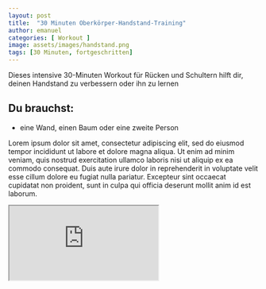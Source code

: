```yaml
---
layout: post
title:  "30 Minuten Oberkörper-Handstand-Training"
author: emanuel
categories: [ Workout ]
image: assets/images/handstand.png
tags: [30 Minuten, fortgeschritten]
---
```

Dieses intensive 30-Minuten Workout für Rücken und Schultern hilft dir, deinen Handstand zu verbessern
oder ihn zu lernen

## Du brauchst:
- eine Wand, einen Baum oder eine zweite Person


Lorem ipsum dolor sit amet, consectetur adipiscing elit, sed do eiusmod tempor incididunt ut labore et dolore magna aliqua. Ut enim ad minim veniam, quis nostrud exercitation ullamco laboris nisi ut aliquip ex ea commodo consequat. Duis aute irure dolor in reprehenderit in voluptate velit esse cillum dolore eu fugiat nulla pariatur. Excepteur sint occaecat cupidatat non proident, sunt in culpa qui officia deserunt mollit anim id est laborum.


<div class="embed-responsive embed-responsive-16by9">
  <iframe class="embed-responsive-item" src="https://www.youtube.com/embed/R1nHxE8DJ8Q" allowfullscreen></iframe>
</div>